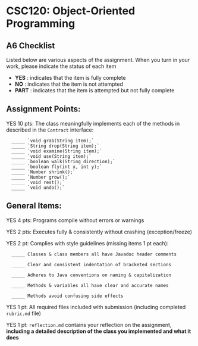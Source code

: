 # CSC120: Object-Oriented Programming
## A6 Checklist

Listed below are various aspects of the assignment.  When you turn in your work, please indicate the status of each item

- **YES** : indicates that the item is fully complete
- **NO** : indicates that the item is not attempted
- **PART** : indicates that the item is attempted but not fully complete


## Assignment Points:

YES 10 pts: The class meaningfully implements each of the methods in described in the `Contract` interface:

      _____ `void grab(String item);`
      _____ `String drop(String item);`
      _____ `void examine(String item);`
      _____ `void use(String item);`
      _____ `boolean walk(String direction);`
      _____ `boolean fly(int x, int y);`
      _____ `Number shrink();`
      _____ `Number grow();`
      _____ `void rest();`
      _____ `void undo();`


## General Items:

YES 4 pts: Programs compile without errors or warnings

YES 2 pts: Executes fully & consistently without crashing (exception/freeze)

YES 2 pt: Complies with style guidelines (missing items 1 pt each):

      _____ Classes & class members all have Javadoc header comments

      _____ Clear and consistent indentation of bracketed sections

      _____ Adheres to Java conventions on naming & capitalization

      _____ Methods & variables all have clear and accurate names

      _____ Methods avoid confusing side effects

YES 1 pt: All required files included with submission (including completed `rubric.md` file)

YES 1 pt: `reflection.md` contains your reflection on the assignment, **including a detailed description of the class you implemented and what it does**
